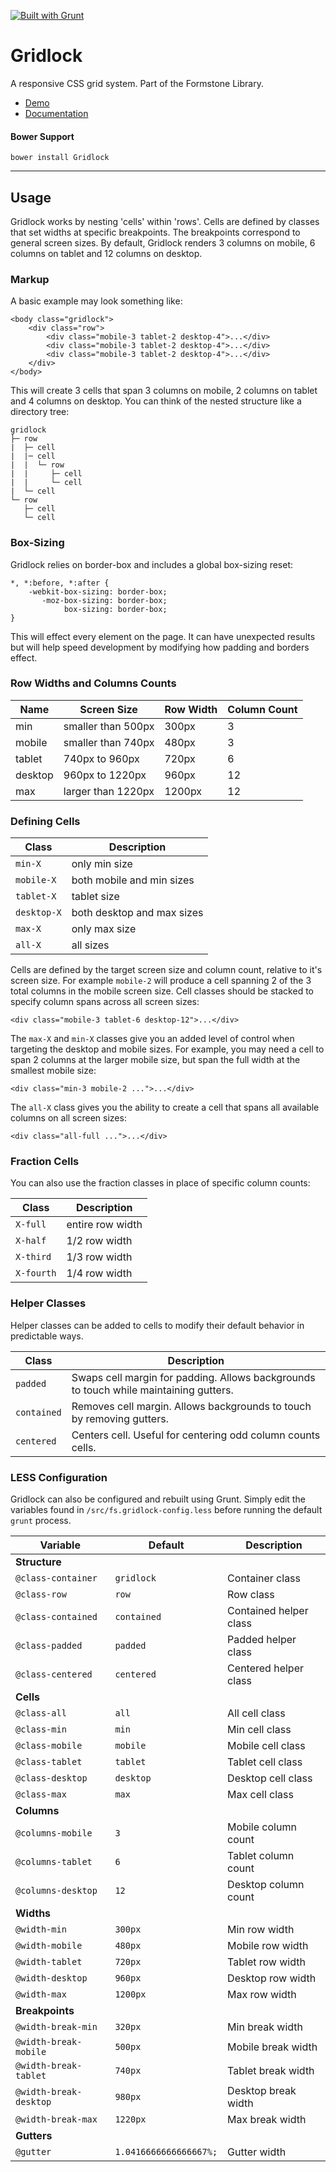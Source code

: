 <a href="http://gruntjs.com" target="_blank"><img src="https://cdn.gruntjs.com/builtwith.png" alt="Built with Grunt"></a> 
# Gridlock 

A responsive CSS grid system. Part of the Formstone Library. 

- [Demo](http://formstone.it/components/Gridlock/demo/index.html) 
- [Documentation](http://formstone.it/gridlock/) 

#### Bower Support 
`bower install Gridlock` 

---

## Usage

Gridlock works by nesting 'cells' within 'rows'. Cells are defined by classes that set widths at specific breakpoints. The breakpoints  correspond to general screen sizes. By default, Gridlock renders 3 columns on mobile, 6 columns on tablet and 12 columns on desktop.

### Markup

A basic example may look something like:

```
<body class="gridlock">
	<div class="row">
		<div class="mobile-3 tablet-2 desktop-4">...</div>
		<div class="mobile-3 tablet-2 desktop-4">...</div>
		<div class="mobile-3 tablet-2 desktop-4">...</div>
	</div>
</body>
```

This will create 3 cells that span 3 columns on mobile, 2 columns on tablet and 4 columns on desktop. You can think of the nested structure like a directory tree:

```
gridlock
├─ row
|  ├─ cell
|  |─ cell
|  |  └─ row
|  |     ├─ cell
|  |     └─ cell
|  └─ cell
└─ row
   ├─ cell
   └─ cell
```

### Box-Sizing

Gridlock relies on border-box and includes a global box-sizing reset:

```
*, *:before, *:after {
	-webkit-box-sizing: border-box;
	   -moz-box-sizing: border-box;
	        box-sizing: border-box;
}
```

This will effect every element on the page. It can have unexpected results but will help speed development by modifying how padding and borders effect. 

### Row Widths and Columns Counts

| Name | Screen Size | Row Width | Column Count |
| --- | --- | --- | --- |
| min | smaller than 500px | 300px | 3 |
| mobile | smaller than 740px | 480px | 3 |
| tablet | 740px to 960px | 720px | 6 |
| desktop | 960px to 1220px | 960px | 12 |
| max | larger than 1220px | 1200px | 12 |

### Defining Cells

| Class | Description |
| --- | --- |
| `min-X` | only min size |
| `mobile-X` | both mobile and min sizes |
| `tablet-X` | tablet size |
| `desktop-X` | both desktop and max sizes |
| `max-X` | only max size |
| `all-X` | all sizes |

Cells are defined by the target screen size and column count, relative to it's screen size. For example `mobile-2` will produce a cell spanning 2 of the 3 total columns in the mobile screen size. Cell classes should be stacked to specify column spans across all screen sizes:

```
<div class="mobile-3 tablet-6 desktop-12">...</div>
```

The `max-X` and `min-X` classes give you an added level of control when targeting the desktop and mobile sizes. For example, you may need a cell to span 2 columns at the larger mobile size, but span the full width at the smallest mobile size:

```
<div class="min-3 mobile-2 ...">...</div>
```

The `all-X` class gives you the ability to create a cell that spans all available columns on all screen sizes:

```
<div class="all-full ...">...</div>
```

### Fraction Cells

You can also use the fraction classes in place of specific column counts:

| Class | Description |
| --- | --- |
| `X-full` | entire row width |
| `X-half` | 1/2 row width |
| `X-third` | 1/3 row width |
| `X-fourth` | 1/4 row width |

### Helper Classes

Helper classes can be added to cells to modify their default behavior in predictable ways.

| Class | Description |
| --- | --- |
| `padded` | Swaps cell margin for padding. Allows backgrounds to touch while maintaining gutters. |
| `contained` | Removes cell margin. Allows backgrounds to touch by removing gutters. |
| `centered` | Centers cell. Useful for centering odd column counts cells. |

### LESS Configuration

Gridlock can also be configured and rebuilt using Grunt. Simply edit the variables found in `/src/fs.gridlock-config.less` before running the default `grunt` process.

| Variable | Default | Description |
| --- | --- | --- |
| **Structure** | | |
| `@class-container` | `gridlock` | Container class |
| `@class-row` | `row` | Row class |
| `@class-contained` | `contained` | Contained helper class |
| `@class-padded` | `padded` | Padded helper class |
| `@class-centered` | `centered` | Centered helper class |
| **Cells** | | |
| `@class-all` | `all` | All cell class |
| `@class-min` | `min` | Min cell class |
| `@class-mobile` | `mobile` | Mobile cell class |
| `@class-tablet` | `tablet` | Tablet cell class |
| `@class-desktop` | `desktop` | Desktop cell class |
| `@class-max` | `max` | Max cell class |
| **Columns** | | |
| `@columns-mobile` | `3` | Mobile column count |
| `@columns-tablet` | `6` | Tablet column count |
| `@columns-desktop` | `12` | Desktop column count |
| **Widths** | | |
| `@width-min` | `300px` | Min row width |
| `@width-mobile` | `480px` | Mobile row width |
| `@width-tablet` | `720px` | Tablet row width |
| `@width-desktop` | `960px` | Desktop row width |
| `@width-max` | `1200px` | Max row width |
| **Breakpoints** | | |
| `@width-break-min` | `320px` | Min break width |
| `@width-break-mobile` | `500px` | Mobile break width |
| `@width-break-tablet` | `740px` | Tablet break width |
| `@width-break-desktop` | `980px` | Desktop break width |
| `@width-break-max` | `1220px` | Max break width |
| **Gutters** | | |
| `@gutter` | `1.0416666666666667%;` | Gutter width |